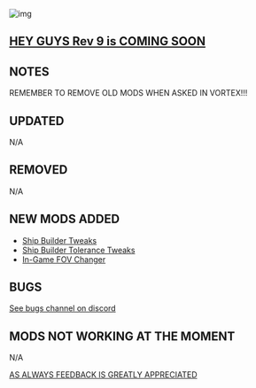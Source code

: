 ![img](https://s11.gifyu.com/images/SgCoI.png)

## [HEY GUYS Rev 9 is COMING SOON](https://)

## NOTES


REMEMBER TO REMOVE OLD MODS WHEN ASKED IN VORTEX!!!


## UPDATED

N/A

## REMOVED

N/A

## NEW MODS ADDED

- [Ship Builder Tweaks](https://www.nexusmods.com/starfield/mods/415?tab=description)
- [Ship Builder Tolerance Tweaks](https://www.nexusmods.com/starfield/mods/388)
- [In-Game FOV Changer](https://www.nexusmods.com/starfield/mods/302?tab=description)

## BUGS

[See bugs channel on discord](https://discord.gg/xZNztPjA2u)

## MODS NOT WORKING AT THE MOMENT

N/A

[AS ALWAYS FEEDBACK IS GREATLY APPRECIATED](https://)
